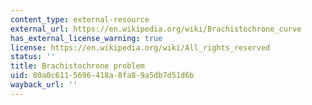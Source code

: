 ```yaml
---
content_type: external-resource
external_url: https://en.wikipedia.org/wiki/Brachistochrone_curve
has_external_license_warning: true
license: https://en.wikipedia.org/wiki/All_rights_reserved
status: ''
title: Brachistochrone problem
uid: 80a0c611-5696-418a-8fa8-9a5db7d51d6b
wayback_url: ''
---
```

